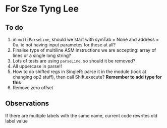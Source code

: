 # For Sze Tyng Lee

## To do
1. in `multiParseLine`, should we start with symTab = None and address = 0u, ie not having input parametes for these at all? 
2. Finalise type of multiline ASM instructions we are accepting: array of lines or a single long string?
3. Lots of tests are using `parseLine`, so should it be removed?
4. All uppercase in parse!!
5. How to do shifted regs in SingleR: parse it in the module (look at changing op2 stuff), then call Shift.execute? **Remember to add type for this**
6. Remove zero offset

## Observations
If there are multiple labels with the same name, current code rewrites old label value